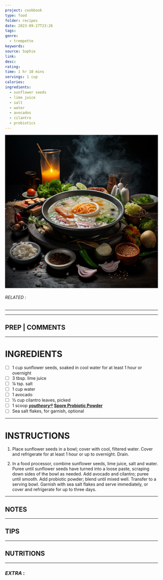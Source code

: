 ```yaml
---
project: cookbook
type: food
folder: recipes
date: 2023-09-27T23:26
tags: 
genre:
  - trempette
keywords: 
source: Sophie
link: 
desc: 
rating: 
time: 1 hr 10 mins
servings: 1 cup
calories: 
ingredients:
  - sunflower seeds
  - lime juice
  - salt
  - water
  - avocados
  - cilantro
  - probiotics
---
```


![IMAGE](_default.png)

###### *RELATED* : 
---


---
## PREP | COMMENTS



---
# INGREDIENTS

- [ ] 1 cup sunflower seeds, soaked in cool water for at least 1 hour or overnight
- [ ] 3 tbsp. lime juice
- [ ] ¼ tsp. salt
- [ ] 1 cup water
- [ ] 1 avocado
- [ ] ½ cup cilantro leaves, picked
- [ ] 1 scoop **_[youtheory®](http://l.thrv.me/nutrawise-youtheory-spore-pro-powder)_ [Spore Probiotic Powder](http://l.thrv.me/nutrawise-youtheory-spore-pro-powder)**
- [ ] Sea salt flakes, for garnish, optional

---
# INSTRUCTIONS

1. Place sunflower seeds in a bowl; cover with cool, filtered water. Cover and refrigerate for at least 1 hour or up to overnight. Drain.
    
2. In a food processor, combine sunflower seeds, lime juice, salt and water. Puree until sunflower seeds have turned into a loose paste, scraping down sides of the bowl as needed. Add avocado and cilantro; puree until smooth. Add probiotic powder; blend until mixed well. Transfer to a serving bowl. Garnish with sea salt flakes and serve immediately, or cover and refrigerate for up to three days.

---
## NOTES



---
## TIPS



---
## NUTRITIONS



---
### *EXTRA* :



